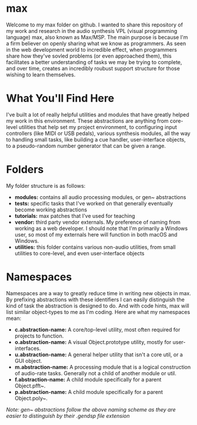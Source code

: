 # max
Welcome to my max folder on github. I wanted to share this repository of my work and research in the audio synthesis VPL (visual programming language) max, also known as Max/MSP. The main purpose is because I'm a firm believer on openly sharing what we know as programmers. As seen in the web development world to incredible effect, when programmers share how they've sovled problems (or even approached them), this facilitates a better understanding of tasks we may be trying to complete, and over time, creates an incredibly roubust support structure for those wishing to learn themselves.

# What You'll Find Here
I've built a lot of really helpful utilities and modules that have greatly helped my work in this environment. These abstractions are anything from core-level utilities that help set my project environment, to configuring input controllers (like MIDI or USB pedals), various synthesis modules, all the way to handling small tasks, like building a cue handler, user-interface objects, to a pseudo-random number generator that can be given a range.

# Folders
My folder structure is as follows: 

- **modules:** contains all audio processing modules, or gen~ abstractions
- **tests:** specific tasks that I've worked on that generally eventually become working abstractions
- **tutorials:** max patches that I've used for teaching
- **vendor:** third party vendor externals. My preference of naming from working as a web developer. I should note that I'm primarily a Windows user, so most of my externals here will function in both macOS and Windows.
- **utilities:** this folder contains various non-audio utilities, from small utilities to core-level, and even user-interface objects

# Namespaces
Namespaces are a way to greatly reduce time in writing new objects in max. By prefixing abstractions with these identifiers I can easily distinguish the kind of task the abstraction is designed to do. And with code hints, max will list similar object-types to me as I'm coding. Here are what my namespaces mean:

- **c.abstraction-name:** A core/top-level utility, most often required for projects to function.
- **o.abstraction-name:** A visual Object.prototype utility, mostly for user-interfaces.
- **u.abstraction-name:** A general helper utility that isn't a core util, or a GUI object.
- **m.abstraction-name:** A processing module that is a logical construction of audio-rate tasks. Generally not a child of another module or util.
- **f.abstraction-name:** A child module specifically for a parent Object.pfft~.
- **p.abstraction-name:** A child module specifically for a parent Object.poly~.

*Note: gen~ abstractions follow the above naming scheme as they are easier to distinguish by their .gendsp file extension*
